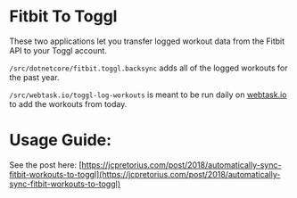 # Fitbit To Toggl

These two applications let you transfer logged workout data from the Fitbit API to your Toggl account.

`/src/dotnetcore/fitbit.toggl.backsync` adds all of the logged workouts for the past year.

`/src/webtask.io/toggl-log-workouts` is meant to be run daily on [webtask.io](https://webtask.io) to add the workouts from today.

# Usage Guide:

See the post here: [https://jcpretorius.com/post/2018/automatically-sync-fitbit-workouts-to-toggl](https://jcpretorius.com/post/2018/automatically-sync-fitbit-workouts-to-toggl)


